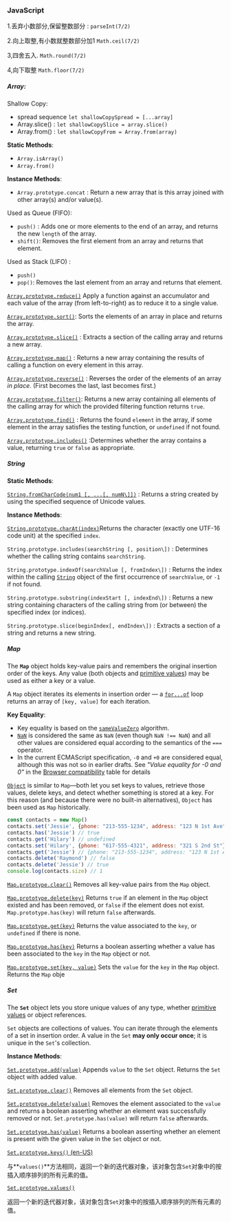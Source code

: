 ### JavaScript



1.丢弃小数部分,保留整数部分  : `parseInt(7/2) `

2.向上取整,有小数就整数部分加1 `Math.ceil(7/2)` 

3,四舍五入. `Math.round(7/2) `

4,向下取整 `Math.floor(7/2)`



##### Array:

Shallow Copy:

- spread sequence `let shallowCopySpread = [...array]`
- Array.slice() : `let shallowCopySlice = array.slice()`
- Array.from() : `let shallowCopyFrom = Array.from(array)`

**Static Methods**:

- `Array.isArray()`
- `Array.from()`

**Instance Methods**:

- `Array.prototype.concat` : Return a new array that is this array joined with other array(s) and/or value(s).



Used as Queue (FIFO):

- `push()` : Adds one or more elements to the end of an array, and returns the new `length` of the array.
- `shift()`: Removes the first element from an array and returns that element.



Used as Stack (LIFO) :

- `push()`
- `pop()`: Removes the last element from an array and returns that element.



[`Array.prototype.reduce()`](https://developer.mozilla.org/en-US/docs/Web/JavaScript/Reference/Global_Objects/Array/Reduce) Apply a function against an accumulator and each value of the array (from left-to-right) as to reduce it to a single value.

[`Array.prototype.sort()`](https://developer.mozilla.org/en-US/docs/Web/JavaScript/Reference/Global_Objects/Array/sort): Sorts the elements of an array in place and returns the array.

[`Array.prototype.slice()`](https://developer.mozilla.org/en-US/docs/Web/JavaScript/Reference/Global_Objects/Array/slice) : Extracts a section of the calling array and returns a new array.

[`Array.prototype.map()`](https://developer.mozilla.org/en-US/docs/Web/JavaScript/Reference/Global_Objects/Array/map) : Returns a new array containing the results of calling a function on every element in this array.

[`Array.prototype.reverse()`](https://developer.mozilla.org/en-US/docs/Web/JavaScript/Reference/Global_Objects/Array/reverse) : Reverses the order of the elements of an array *in place*. (First becomes the last, last becomes first.)

[`Array.prototype.filter()`](https://developer.mozilla.org/en-US/docs/Web/JavaScript/Reference/Global_Objects/Array/filter): Returns a new array containing all elements of the calling array for which the provided filtering function returns `true`.

[`Array.prototype.find()`](https://developer.mozilla.org/en-US/docs/Web/JavaScript/Reference/Global_Objects/Array/find) : Returns the found `element` in the array, if some element in the array satisfies the testing function, or `undefined` if not found.

[`Array.prototype.includes()`](https://developer.mozilla.org/en-US/docs/Web/JavaScript/Reference/Global_Objects/Array/includes) :Determines whether the array contains a value, returning `true` or `false` as appropriate.

##### String

**Static Methods**:

[`String.fromCharCode(num1 [, ...[, numN\]])`](https://developer.mozilla.org/en-US/docs/Web/JavaScript/Reference/Global_Objects/String/fromCharCode) : Returns a string created by using the specified sequence of Unicode values.

**Instance Methods**:

[`String.prototype.charAt(index)`](https://developer.mozilla.org/en-US/docs/Web/JavaScript/Reference/Global_Objects/String/charAt)Returns the character (exactly one UTF-16 code unit) at the specified `index`.

`String.prototype.includes(searchString [, position\])` : Determines whether the calling string contains `searchString`.

`String.prototype.indexOf(searchValue [, fromIndex\])`  : Returns the index within the calling [`String`](https://developer.mozilla.org/en-US/docs/Web/JavaScript/Reference/Global_Objects/String) object of the first occurrence of `searchValue`, or `-1` if not found.

`String.prototype.substring(indexStart [, indexEnd\])` : Returns a new string containing characters of the calling string from (or between) the specified index (or indices).

`String.prototype.slice(beginIndex[, endIndex\])` : Extracts a section of a string and returns a new string.

##### Map

The **`Map`** object holds key-value pairs and remembers the original insertion order of the keys. Any value (both objects and [primitive values](https://developer.mozilla.org/en-US/docs/Glossary/Primitive)) may be used as either a key or a value.

A `Map` object iterates its elements in insertion order — a [`for...of`](https://developer.mozilla.org/en-US/docs/Web/JavaScript/Reference/Statements/for...of) loop returns an array of `[key, value]` for each iteration.



**Key Equality**:

- Key equality is based on the [`sameValueZero`](https://developer.mozilla.org/en-US/docs/Web/JavaScript/Equality_comparisons_and_sameness#same-value-zero_equality) algorithm.
- [`NaN`](https://developer.mozilla.org/en-US/docs/Web/JavaScript/Reference/Global_Objects/NaN) is considered the same as `NaN` (even though `NaN !== NaN`) and all other values are considered equal according to the semantics of the `===` operator.
- In the current ECMAScript specification, `-0` and `+0` are considered equal, although this was not so in earlier drafts. See *"Value equality for -0 and 0"* in the [Browser compatibility](https://developer.mozilla.org/en-US/docs/Web/JavaScript/Reference/Global_Objects/Map#browser_compatibility) table for details

[`Object`](https://developer.mozilla.org/en-US/docs/Web/JavaScript/Reference/Global_Objects/Object) is similar to `Map`—both let you set keys to values, retrieve those values, delete keys, and detect whether something is stored at a key. For this reason (and because there were no built-in alternatives), `Object` has been used as `Map` historically.



```javascript
const contacts = new Map()
contacts.set('Jessie', {phone: "213-555-1234", address: "123 N 1st Ave"})
contacts.has('Jessie') // true
contacts.get('Hilary') // undefined
contacts.set('Hilary', {phone: "617-555-4321", address: "321 S 2nd St"})
contacts.get('Jessie') // {phone: "213-555-1234", address: "123 N 1st Ave"}
contacts.delete('Raymond') // false
contacts.delete('Jessie') // true
console.log(contacts.size) // 1
```



[`Map.prototype.clear()`](https://developer.mozilla.org/en-US/docs/Web/JavaScript/Reference/Global_Objects/Map/clear) Removes all key-value pairs from the `Map` object.

[`Map.prototype.delete(key)`](https://developer.mozilla.org/en-US/docs/Web/JavaScript/Reference/Global_Objects/Map/delete) Returns `true` if an element in the `Map` object existed and has been removed, or `false` if the element does not exist. `Map.prototype.has(key)` will return `false` afterwards.

[`Map.prototype.get(key)`](https://developer.mozilla.org/en-US/docs/Web/JavaScript/Reference/Global_Objects/Map/get) Returns the value associated to the `key`, or `undefined` if there is none.

[`Map.prototype.has(key)`](https://developer.mozilla.org/en-US/docs/Web/JavaScript/Reference/Global_Objects/Map/has) Returns a boolean asserting whether a value has been associated to the `key` in the `Map` object or not.

[`Map.prototype.set(key, value)`](https://developer.mozilla.org/en-US/docs/Web/JavaScript/Reference/Global_Objects/Map/set) Sets the `value` for the `key` in the `Map` object. Returns the `Map` obje





##### Set

The **`Set`** object lets you store unique values of any type, whether [primitive values](https://developer.mozilla.org/en-US/docs/Glossary/Primitive) or object references.

`Set` objects are collections of values. You can iterate through the elements of a set in insertion order. A value in the `Set` **may only occur once**; it is unique in the `Set`'s collection.



**Instance Methods**:

[`Set.prototype.add(value)`](https://developer.mozilla.org/en-US/docs/Web/JavaScript/Reference/Global_Objects/Set/add) Appends `value` to the `Set` object. Returns the `Set` object with added value.

[`Set.prototype.clear()`](https://developer.mozilla.org/en-US/docs/Web/JavaScript/Reference/Global_Objects/Set/clear) Removes all elements from the `Set` object.

[`Set.prototype.delete(value)`](https://developer.mozilla.org/en-US/docs/Web/JavaScript/Reference/Global_Objects/Set/delete) Removes the element associated to the `value` and returns a boolean asserting whether an element was successfully removed or not. `Set.prototype.has(value)` will return `false` afterwards.

[`Set.prototype.has(value)`](https://developer.mozilla.org/en-US/docs/Web/JavaScript/Reference/Global_Objects/Set/has) Returns a boolean asserting whether an element is present with the given value in the `Set` object or not.



[`Set.prototype.keys()` (en-US)](https://developer.mozilla.org/en-US/docs/Web/JavaScript/Reference/Global_Objects/Set/values)

与**`values()`**方法相同，返回一个新的迭代器对象，该对象包含`Set`对象中的按插入顺序排列的所有元素的值。

[`Set.prototype.values()`](https://developer.mozilla.org/zh-CN/docs/Web/JavaScript/Reference/Global_Objects/Set/values)

返回一个新的迭代器对象，该对象包含`Set`对象中的按插入顺序排列的所有元素的值。





